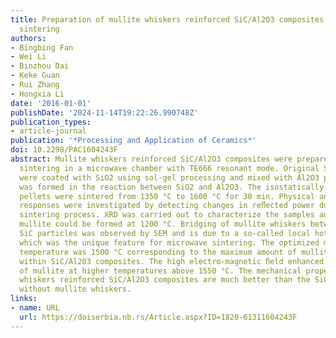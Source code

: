 ```yaml
---
title: Preparation of mullite whiskers reinforced SiC/Al2O3 composites by microwave
  sintering
authors:
- Bingbing Fan
- Wei Li
- Binzhou Dai
- Keke Guan
- Rui Zhang
- Hongxia Li
date: '2016-01-01'
publishDate: '2024-11-14T19:22:26.990748Z'
publication_types:
- article-journal
publication: '*Processing and Application of Ceramics*'
doi: 10.2298/PAC1604243F
abstract: Mullite whiskers reinforced SiC/Al2O3 composites were prepared by microwave
  sintering in a microwave chamber with TE666 resonant mode. Original SiC particles
  were coated with SiO2 using sol-gel processing and mixed with Al2O3 particles. Mullite
  was formed in the reaction between SiO2 and Al2O3. The isostatically pressed cylindrical
  pellets were sintered from 1350 °C to 1600 °C for 30 min. Physical and chemical
  responses were investigated by detecting changes in reﬂected power during the microwave
  sintering process. XRD was carried out to characterize the samples and showed that
  mullite could be formed at 1200 °C. Bridging of mullite whiskers between Al2O3 and
  SiC particles was observed by SEM and is due to a so-called local hot spot eﬀect,
  which was the unique feature for microwave sintering. The optimized microwave sintering
  temperature was 1500 °C corresponding to the maximum amount of mullite whiskers
  within SiC/Al2O3 composites. The high electro-magnetic ﬁeld enhanced the decomposition
  of mullite at higher temperatures above 1550 °C. The mechanical properties of mullite
  whiskers reinforced SiC/Al2O3 composites are much better than the SiC/Al2O3 composites
  without mullite whiskers.
links:
- name: URL
  url: https://doiserbia.nb.rs/Article.aspx?ID=1820-61311604243F
---
```

